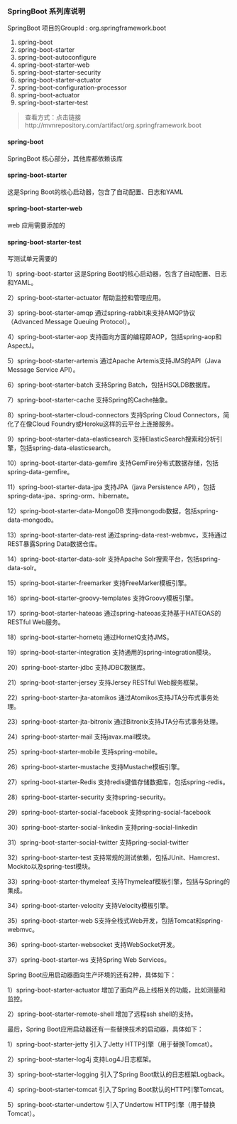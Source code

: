 ### SpringBoot 系列库说明

SpringBoot 项目的GroupId : org.springframework.boot

1. spring-boot
2. spring-boot-starter
3. spring-boot-autoconfigure
4. spring-boot-starter-web
5. spring-boot-starter-security
6. spring-boot-starter-actuator
7. spring-boot-configuration-processor
8. spring-boot-actuator
9. spring-boot-starter-test

> 查看方式：点击链接http://mvnrepository.com/artifact/org.springframework.boot

#### spring-boot

SpringBoot 核心部分，其他库都依赖该库

#### spring-boot-starter

这是Spring Boot的核心启动器，包含了自动配置、日志和YAML

#### spring-boot-starter-web

web 应用需要添加的

#### spring-boot-starter-test

写测试单元需要的

1）spring-boot-starter 
这是Spring Boot的核心启动器，包含了自动配置、日志和YAML。

2）spring-boot-starter-actuator 
帮助监控和管理应用。

3）spring-boot-starter-amqp 
通过spring-rabbit来支持AMQP协议（Advanced Message Queuing Protocol）。

4）spring-boot-starter-aop 
支持面向方面的编程即AOP，包括spring-aop和AspectJ。

5）spring-boot-starter-artemis 
通过Apache Artemis支持JMS的API（Java Message Service API）。

6）spring-boot-starter-batch 
支持Spring Batch，包括HSQLDB数据库。

7）spring-boot-starter-cache 
支持Spring的Cache抽象。

8）spring-boot-starter-cloud-connectors 
支持Spring Cloud Connectors，简化了在像Cloud Foundry或Heroku这样的云平台上连接服务。

9）spring-boot-starter-data-elasticsearch 
支持ElasticSearch搜索和分析引擎，包括spring-data-elasticsearch。

10）spring-boot-starter-data-gemfire 
支持GemFire分布式数据存储，包括spring-data-gemfire。

11）spring-boot-starter-data-jpa 
支持JPA（java Persistence API），包括spring-data-jpa、spring-orm、hibernate。

12）spring-boot-starter-data-MongoDB 
支持mongodb数据，包括spring-data-mongodb。

13）spring-boot-starter-data-rest 
通过spring-data-rest-webmvc，支持通过REST暴露Spring Data数据仓库。

14）spring-boot-starter-data-solr 
支持Apache Solr搜索平台，包括spring-data-solr。

15）spring-boot-starter-freemarker 
支持FreeMarker模板引擎。

16）spring-boot-starter-groovy-templates 
支持Groovy模板引擎。

17）spring-boot-starter-hateoas 
通过spring-hateoas支持基于HATEOAS的RESTful Web服务。

18）spring-boot-starter-hornetq 
通过HornetQ支持JMS。

19）spring-boot-starter-integration 
支持通用的spring-integration模块。

20）spring-boot-starter-jdbc 
支持JDBC数据库。

21）spring-boot-starter-jersey 
支持Jersey RESTful Web服务框架。

22）spring-boot-starter-jta-atomikos 
通过Atomikos支持JTA分布式事务处理。

23）spring-boot-starter-jta-bitronix 
通过Bitronix支持JTA分布式事务处理。

24）spring-boot-starter-mail 
支持javax.mail模块。

25）spring-boot-starter-mobile 
支持spring-mobile。

26）spring-boot-starter-mustache 
支持Mustache模板引擎。

27）spring-boot-starter-Redis 
支持redis键值存储数据库，包括spring-redis。

28）spring-boot-starter-security 
支持spring-security。

29）spring-boot-starter-social-facebook 
支持spring-social-facebook

30）spring-boot-starter-social-linkedin 
支持pring-social-linkedin

31）spring-boot-starter-social-twitter 
支持pring-social-twitter

32）spring-boot-starter-test 
支持常规的测试依赖，包括JUnit、Hamcrest、Mockito以及spring-test模块。

33）spring-boot-starter-thymeleaf 
支持Thymeleaf模板引擎，包括与Spring的集成。

34）spring-boot-starter-velocity 
支持Velocity模板引擎。

35）spring-boot-starter-web 
S支持全栈式Web开发，包括Tomcat和spring-webmvc。

36）spring-boot-starter-websocket 
支持WebSocket开发。

37）spring-boot-starter-ws 
支持Spring Web Services。

Spring Boot应用启动器面向生产环境的还有2种，具体如下：

1）spring-boot-starter-actuator 
增加了面向产品上线相关的功能，比如测量和监控。

2）spring-boot-starter-remote-shell 
增加了远程ssh shell的支持。

最后，Spring Boot应用启动器还有一些替换技术的启动器，具体如下：

1）spring-boot-starter-jetty 
引入了Jetty HTTP引擎（用于替换Tomcat）。

2）spring-boot-starter-log4j 
支持Log4J日志框架。

3）spring-boot-starter-logging 
引入了Spring Boot默认的日志框架Logback。

4）spring-boot-starter-tomcat 
引入了Spring Boot默认的HTTP引擎Tomcat。

5）spring-boot-starter-undertow 
引入了Undertow HTTP引擎（用于替换Tomcat）。